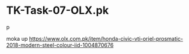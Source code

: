 # TK-Task-07-OLX.pk

p

moka up https://www.olx.com.pk/item/honda-civic-vti-oriel-prosmatic-2018-modern-steel-colour-iid-1004870676
